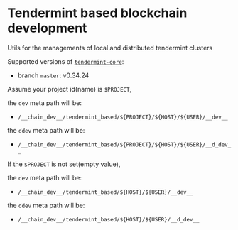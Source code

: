 # Tendermint based blockchain development

Utils for the managements of local and distributed tendermint clusters

Supported versions of [`tendermint-core`](https://github.com/tendermint/tendermint):
- branch `master`: v0.34.24

Assume your project id(name) is `$PROJECT`,

the `dev` meta path will be:
- `/__chain_dev__/tendermint_based/${PROJECT}/${HOST}/${USER}/__dev__`

the `ddev` meta path will be:
- `/__chain_dev__/tendermint_based/${PROJECT}/${HOST}/${USER}/__d_dev__`

If the `$PROJECT` is not set(empty value),

the `dev` meta path will be:
- `/__chain_dev__/tendermint_based/${HOST}/${USER}/__dev__`

the `ddev` meta path will be:
- `/__chain_dev__/tendermint_based/${HOST}/${USER}/__d_dev__`

